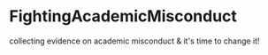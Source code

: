 # FightingAcademicMisconduct
collecting evidence on academic misconduct &amp; it's time to change it!
